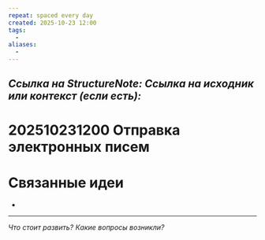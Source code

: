 ```yaml
---
repeat: spaced every day
created: 2025-10-23 12:00
tags:
  - 
aliases:
  - 
---
```

*Ссылка на StructureNote:*
*Ссылка на исходник или контекст (если есть):*
-

# 202510231200 Отправка электронных писем

# Связанные идеи

- 

---

*Что стоит развить? Какие вопросы возникли?*
